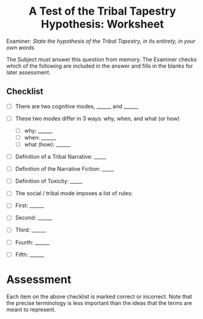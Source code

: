 <h1 align="center" >A Test of the Tribal Tapestry Hypothesis: Worksheet</h1>

Examiner: *State the hypothesis of the Tribal Tapestry, in its entirety, in your own words.*

The Subject must answer this question from memory. The Examiner checks which of the following are included in the answer and fills in the blanks for later assessment.

## Checklist
- [ ] There are two cognitive modes, ______ and ______
- [ ] These two modes differ in 3 ways: why, when, and what (or how)
  - [ ] why: ______
  - [ ] when: ______
  - [ ] what (how): ______

- [ ] Definition of a Tribal Narrative: _____
- [ ] Definition of the Narrative Fiction: _____
- [ ] Definition of Toxicity: _____

- [ ] The social / tribal mode imposes a list of rules:
- [ ] First: ______
- [ ] Second: ______
- [ ] Third: ______
- [ ] Fourth: ______
- [ ] Fifth: ______

# Assessment

Each item on the above checklist is marked correct or incorrect. Note that the precise terminology is less important than the ideas that the terms are meant to represent.
